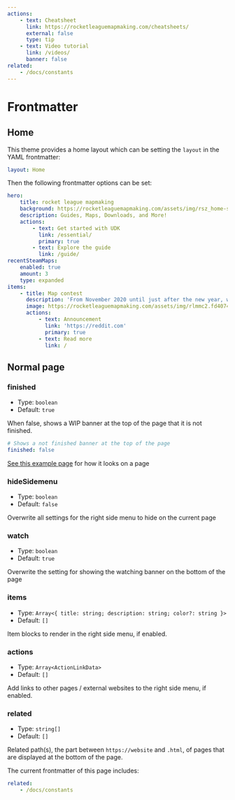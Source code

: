 ```yaml
---
actions:
    - text: Cheatsheet
      link: https://rocketleaguemapmaking.com/cheatsheets/
      external: false
      type: tip
    - text: Video tutorial
      link: /videos/
      banner: false
related:
    - /docs/constants
---
```

# Frontmatter

## Home

This theme provides a home layout which can be setting the `layout` in the YAML frontmatter:

```yaml
layout: Home
```

Then the following frontmatter options can be set:

```yaml
hero: 
    title: rocket league mapmaking
    background: https://rocketleaguemapmaking.com/assets/img/rsz_home-stadium.42c7caa3.png
    description: Guides, Maps, Downloads, and More!
    actions:
        - text: Get started with UDK
          link: /essential/
          primary: true
        - text: Explore the guide
          link: /guide/
recentSteamMaps:
    enabled: true
    amount: 3
    type: expanded
items:
    - title: Map contest
      description: 'From November 2020 until just after the new year, we had our second mapmaking contest.'
      image: https://rocketleaguemapmaking.com/assets/img/rlmmc2.fd407413.png
      actions:
          - text: Announcement
            link: 'https://reddit.com'
            primary: true
          - text: Read more
            link: /
```

## Normal page

### finished

- Type: `boolean`
- Default: `true`

When false, shows a WIP banner at the top of the page that it is not finished.

```yaml
# Shows a not finished banner at the top of the page
finished: false
```

[See this example page](./examples/finished.md) for how it looks on a page

### hideSidemenu

- Type: `boolean`
- Default: `false`

Overwrite all settings for the right side menu to hide on the current page

### watch

- Type: `boolean`
- Default: `true`

Overwrite the setting for showing the watching banner on the bottom of the page

### items

- Type: `Array<{ title: string; description: string; color?: string }>`
- Default: `[]`

Item blocks to render in the right side menu, if enabled.

### actions

- Type: `Array<ActionLinkData>`
- Default: `[]`

Add links to other pages / external websites to the right side menu, if enabled.

### related

- Type: `string[]`
- Default: `[]`

Related path(s), the part between `https://website` and `.html`, of pages that are displayed at the bottom of the page.

The current frontmatter of this page includes:

```yaml
related:
    - /docs/constants
```
